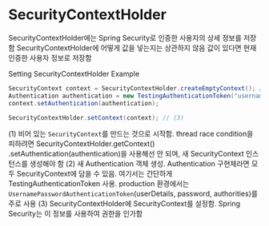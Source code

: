 # SecurityContextHolder

SecurityContextHolder에는 Spring Security로 인증한 사용자의 상세 정보를 저장함
SecurityContextHolder에 어떻게 값을 넣는지는 상관하지 않음
값이 있다면 현재 인증한 사용자 정보로 저장함

Setting SecurityContextHolder Example

```java
SecurityContext context = SecurityContextHolder.createEmptyContext(); // (1)
Authentication authentication = new TestingAuthenticationToken("username", "password", "ROLE_USER"); // (2)
context.setAuthentication(authentication);

SecurityContextHolder.setContext(context); // (3)
```

(1) 비어 있는 `SecurityContext`를 만드는 것으로 시작함. thread race condition을 피하려면 SecurityContextHolder.getContext()
.setAuthentication(authentication)을 사용해선 안 되며, 새 SecurityContext 인스턴스를 생성해야 함
(2) 새 Authentication 객체 생성. Authentication 구현체라면 모두 SecurityContext에 담을 수 있음. 여기서는 간단하게 TestingAuthenticationToken 사용.
production 환경에서는 `UsernamePasswordAuthenticationToken`(userDetails, password, authorities)를 주로 사용
(3) SecurityContextHolder에 SecurityContext를 설정함. Spring Security는 이 정보를 사용하여 권한을 인가함
